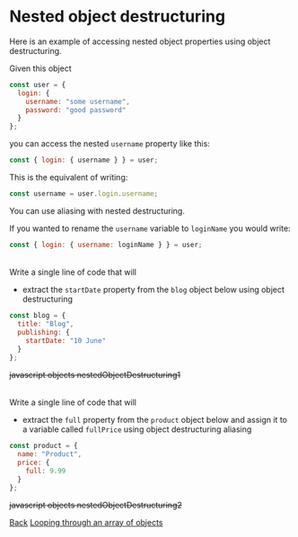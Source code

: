 # Nested object destructuring

Here is an example of accessing nested object properties using object destructuring.

Given this object

```js
const user = {
  login: {
    username: "some username",
    password: "good password"
  }
};
```

you can access the nested `username` property like this:

```js
const { login: { username } } = user;
```

This is the equivalent of writing:

```js
const username = user.login.username;
```

You can use aliasing with nested destructuring. 

If you wanted to rename the `username` variable to `loginName` you would write:

```js
const { login: { username: loginName } } = user;
```

######

Write a single line of code that will

- extract the `startDate` property from the `blog` object below using object destructuring 

```js
const blog = {
  title: "Blog",
  publishing: {
    startDate: "10 June"
  }
};
```

~~javascript objects nestedObjectDestructuring1~~

######

Write a single line of code that will

- extract the `full` property from the `product` object below and assign it to a variable called `fullPrice` using object destructuring aliasing

```js
const product = {
  name: "Product",
  price: {
    full: 9.99
  }
};
```

~~javascript objects nestedObjectDestructuring2~~

<nav>
  <a href="/javascript/objects/introduction/object-destructuring-aliasing">Back</a>
	<a href="/javascript/objects/introduction/looping-through-an-array-of-objects-for-loop" class="next">Looping through an array of objects</a>
</nav>